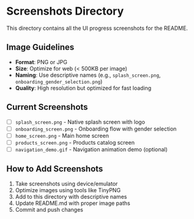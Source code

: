 # Screenshots Directory

This directory contains all the UI progress screenshots for the README.

## Image Guidelines

- **Format**: PNG or JPG
- **Size**: Optimize for web (< 500KB per image)
- **Naming**: Use descriptive names (e.g., `splash_screen.png`, `onboarding_gender_selection.png`)
- **Quality**: High resolution but optimized for fast loading

## Current Screenshots

- [ ] `splash_screen.png` - Native splash screen with logo
- [ ] `onboarding_screen.png` - Onboarding flow with gender selection
- [ ] `home_screen.png` - Main home screen
- [ ] `products_screen.png` - Products catalog screen
- [ ] `navigation_demo.gif` - Navigation animation demo (optional)

## How to Add Screenshots

1. Take screenshots using device/emulator
2. Optimize images using tools like TinyPNG
3. Add to this directory with descriptive names
4. Update README.md with proper image paths
5. Commit and push changes
